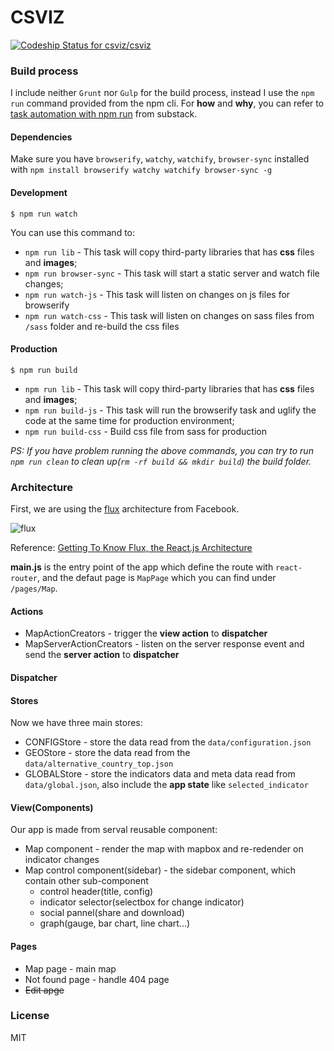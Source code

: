 CSVIZ
==========

[ ![Codeship Status for csviz/csviz](https://codeship.com/projects/f910fb50-581b-0132-4456-2264a2250d8e/status?branch=master)](https://codeship.com/projects/50001)

### Build process

I include neither `Grunt` nor `Gulp` for the build process, instead I use the `npm run` command provided from the npm cli. For **how** and **why**, you can refer to [task automation with npm run](www.substack.net/task_automation_with_npm_run) from substack.

#### Dependencies

Make sure you have `browserify`, `watchy`, `watchify`, `browser-sync` installed with `npm install browserify watchy watchify browser-sync -g`

#### Development

```
$ npm run watch
```

You can use this command to:

* `npm run lib` - This task will copy third-party libraries that has **css** files and **images**;
* `npm run browser-sync` -  This task will start a static server and watch file changes;
* `npm run watch-js` - This task will listen on changes on js files for browserify
* `npm run watch-css` - This task will listen on changes on sass files from `/sass` folder and re-build the css files


#### Production

```
$ npm run build
```

* `npm run lib` - This task will copy third-party libraries that has **css** files and **images**;
* `npm run build-js` - This task will run the browserify task and uglify the code at the same time for production environment;
* `npm run build-css` - Build css file from sass for production

_PS: If you have problem running the above commands, you can try to run `npm run clean` to clean up(`rm -rf build && mkdir build`) the build folder._

### Architecture

First, we are using the [flux](http://facebook.github.io/flux/) architecture from Facebook.

![flux](https://cloud.githubusercontent.com/assets/1183541/4838381/103d4aee-5fe8-11e4-9b17-f6551f340ae7.png)

Reference: [Getting To Know Flux, the React.js Architecture](http://scotch.io/tutorials/javascript/getting-to-know-flux-the-react-js-architecture)

**main.js** is the entry point of the app which define the route with `react-router`, and the defaut page is `MapPage` which you can find under `/pages/Map`.

#### Actions

* MapActionCreators - trigger the **view action** to **dispatcher**
* MapServerActionCreators - listen on the server response event and send the **server action** to **dispatcher**

#### Dispatcher

#### Stores

Now we have three main stores:

* CONFIGStore - store the data read from the `data/configuration.json`
* GEOStore - store the data read from the `data/alternative_country_top.json`
* GLOBALStore - store the indicators data and meta data read from `data/global.json`, also include the **app state** like `selected_indicator`

#### View(Components)

Our app is made from serval reusable component:

* Map component - render the map with mapbox and re-redender on indicator changes
* Map control component(sidebar) - the sidebar component, which contain other sub-component
  - control header(title, config)
  - indicator selector(selectbox for change indicator)
  - social pannel(share and download)
  - graph(gauge, bar chart, line chart...)


#### Pages

* Map page - main map
* Not found page - handle 404 page
* <del>Edit apge</del>

### License
MIT